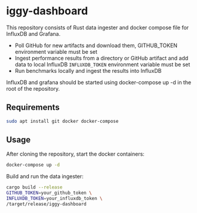 # iggy-dashboard

This repository consists of Rust data ingester and docker compose file for InfluxDB and Grafana.

- Poll GitHub for new artifacts and download them, GITHUB_TOKEN environment variable must be set
- Ingest performance results from a directory or GitHub artifact and add data to local InfluxDB
  `INFLUXDB_TOKEN` environment variable must be set
- Run benchmarks locally and ingest the results into InfluxDB

InfluxDB and grafana should be started using docker-compose up -d in the root of the repository.

## Requirements

```bash
sudo apt install git docker docker-compose
```

## Usage

After cloning the repository, start the docker containers:

```bash
docker-compose up -d
```

Build and run the data ingester:

```bash
cargo build --release
GITHUB_TOKEN=your_github_token \
INFLUXDB_TOKEN=your_influxdb_token \
/target/release/iggy-dashboard
```
